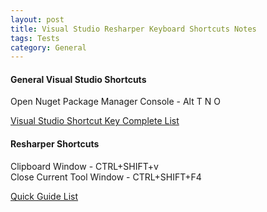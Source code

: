 ```yaml
---
layout: post
title: Visual Studio Resharper Keyboard Shortcuts Notes
tags: Tests
category: General
---
```

#### General Visual Studio Shortcuts ####

Open Nuget Package Manager Console - Alt T N O  

[Visual Studio Shortcut Key Complete List](http://visualstudioshortcuts.com/)  

#### Resharper Shortcuts ####

Clipboard Window - CTRL+SHIFT+v  
Close Current Tool Window - CTRL+SHIFT+F4   

[Quick Guide List](https://www.jetbrains.com/resharper/docs/ReSharper80DefaultKeymap_VS_scheme.pdf)  
